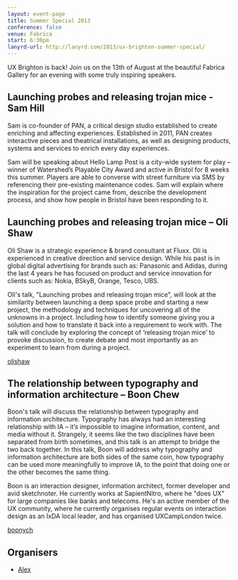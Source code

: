 ```yaml
---
layout: event-page
title: Summer Special 2013
conference: false
venue: Fabrica
start: 6:30pm
lanyrd-url: http://lanyrd.com/2013/ux-brighton-summer-special/
---
```

UX Brighton is back! Join us on the 13th of August at the beautiful Fabrica Gallery for an evening with some truly inspiring speakers.

## Launching probes and releasing trojan mice - Sam Hill

Sam is co-founder of PAN, a critical design studio established to create enriching and affecting experiences. Established in 2011, PAN creates interactive pieces and theatrical installations, as well as designing products, systems and services to enrich every day experiences.

Sam will be speaking about Hello Lamp Post is a city-wide system for play – winner of Watershed’s Playable City Award and active in Bristol for 8 weeks this summer. Players are able to converse with street furniture via SMS by referencing their pre-existing maintenance codes. Sam will explain where the inspiration for the project came from, describe the development process, and show how people in Bristol have been responding to it.
 

## Launching probes and releasing trojan mice – Oli Shaw

Oli Shaw is a strategic experience & brand consultant at Fluxx. Oli is experienced in creative direction and service design. While his past is in global digital advertising for brands such as: Panasonic and Adidas, during the last 4 years he has focused on product and service innovation for clients such as: Nokia, BSkyB, Orange, Tesco, UBS. 

Oli's talk, "Launching probes and releasing trojan mice", will look at the similarity between launching a deep space probe and starting a new project, the methodology and techniques for uncovering all of the unknowns in a project. Including how to identify someone giving you a solution and how to translate it back into a requirement to work with. The talk will conclude by exploring the concept of ‘releasing trojan mice’ to provoke discussion, to create debate and most importantly as an experiment to learn from during a project. 

[olishaw](http://twitter.com/olishaw "")

## The relationship between typography and information architecture  – Boon Chew

Boon's talk will discuss the relationship between typography and information architecture. Typography has always had an interesting relationship with IA – it’s impossible to imagine information, content, and media without it. Strangely, it seems like the two disciplines have been separated from birth sometimes, and this talk is an attempt to bridge the two back together. In this talk, Boon will address why typography and information architecture are both sides of the same coin, how typography can be used more meaningfully to improve IA, to the point that doing one or the other becomes the same thing.

Boon is an interaction designer, information architect, former developer and avid sketchnoter. He currently works at SapientNitro, where he "does UX" for large companies like banks and telecoms. He's an active member of the UX community, where he currently organises regular events on interaction design as an IxDA local leader, and has organised UXCampLondon twice.

[boonych](http://twitter.com/boonych "")

## Organisers

- <a href="http://uxbrighton.org.uk/about/#alex">Alex</a>
